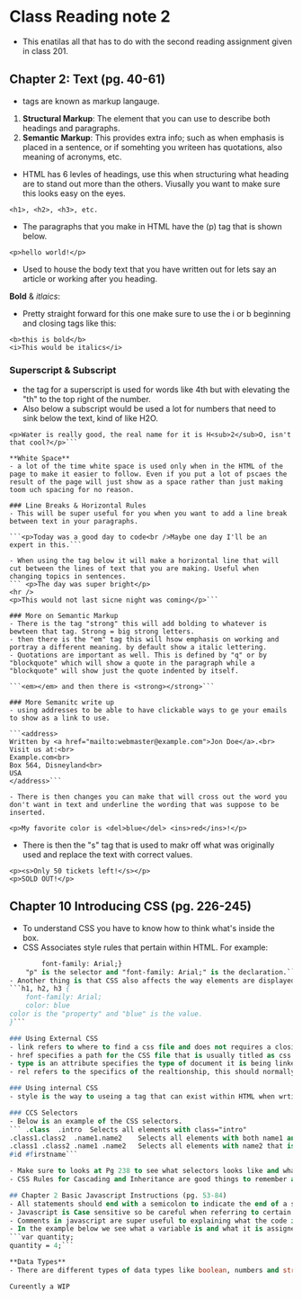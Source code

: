 # Class Reading note 2 
- This enatilas all that has to do with the second reading assignment given in class 201. 

## Chapter 2: **Text** (pg. 40-61)
- tags are known as markup langauge. 
1. **Structural Markup**: The element that you can use to describe both headings and paragraphs. 
2. **Semantic Markup**: This provides extra info; such as when emphasis is placed in a sentence, or if somehting you writeen has quotations, also meaning of acronyms, etc.
- HTML has 6 levles of headings, use this when structuring what heading are to stand out more than the others. Viusally you want to make sure this looks easy on the eyes. 

```
<h1>, <h2>, <h3>, etc. 
```
- The paragraphs that you make in HTML have the (p) tag that is shown below.

```
<p>hello world!</p>
```

- Used to house the body text that you have written out for lets say an article or working after you heading. 

**Bold** & *itlaics*:
- Pretty straight forward for this one make sure to use the i or b beginning and closing tags like this: 

``` 
<b>this is bold</b> 
<i>This would be italics</i>
```

### Superscript & Subscript
- the tag for a superscript is used for words like 4th but with elevating the "th" to the top right of the number. 
- Also below a subscript would be used a lot for numbers that need to sink below the text, kind of like H2O. 

```<p>My name is Connor Boyce I was born on the 7<sup>th</sup> of Mrach</p>
<p>Water is really good, the real name for it is H<sub>2</sub>O, isn't that cool?</p>```

**White Space** 
- a lot of the time white space is used only when in the HTML of the page to make it easier to follow. Even if you put a lot of pscaes the result of the page will just show as a space rather than just making toom uch spacing for no reason. 

### Line Breaks & Horizontal Rules
- This will be super useful for you when you want to add a line break between text in your paragraphs. 

```<p>Today was a good day to code<br />Maybe one day I'll be an expert in this.``` 

- When using the tag below it will make a horizontal line that will cut between the lines of text that you are making. Useful when changing topics in sentences. 
``` <p>The day was super bright</p>
<hr />
<p>This would not last sicne night was coming</p>```

### More on Semantic Markup
- There is the tag "strong" this will add bolding to whatever is bewteen that tag. Strong = big strong letters. 
- then there is the "em" tag this will hsow emphasis on working and portray a different meaning. by default show a italic lettering. 
- Quotations are important as well. This is defined by "q" or by "blockquote" which will show a quote in the paragraph while a "blockquote" will show just the quote indented by itself. 

```<em></em> and then there is <strong></strong>``` 

### More Semanitc write up
- using addresses to be able to have clickable ways to ge your emails to show as a link to use. 

```<address>
Written by <a href="mailto:webmaster@example.com">Jon Doe</a>.<br>
Visit us at:<br>
Example.com<br>
Box 564, Disneyland<br>
USA
</address>```

- There is then changes you can make that will cross out the word you don't want in text and underline the wording that was suppose to be inserted. 

<p>My favorite color is <del>blue</del> <ins>red</ins>!</p> 
```
- There is then the "s" tag that is used to makr off what was originally used and replace the text with correct values. 
```
<p><s>Only 50 tickets left!</s></p>
<p>SOLD OUT!</p>
```

## Chapter 10 Introducing CSS (pg. 226-245)
- To understand CSS you have to know how to think what's inside the box. 
- CSS Associates style rules that pertain within HTML. 
For example: 
```p {
        font-family: Arial;}
    "p" is the selector and "font-family: Arial;" is the declaration.```
- Another thing is that CSS also affects the way elements are displayed. For example: 
```h1, h2, h3 { 
    font-family: Arial; 
    color: blue
color is the "property" and "blue" is the value. 
}```

### Using External CSS 
- link refers to where to find a css file and does not requires a closing tag. 
- href specifies a path for the CSS file that is usually titled as css or syle format ex: syle.css witin VS code. 
- type is an attribute specifies the type of document it is being linked to the value. 
- rel refers to the specifics of the realtionship, this should normally be called stylesheet when referring to a CSS file. 

### Using internal CSS 
- style is the way to useing a tag that can exist within HTML when wrtiing out your code. 

### CCS Selectors 
- Below is an example of the CSS selectors. 
``` .class	.intro	Selects all elements with class="intro"
.class1.class2	.name1.name2	Selects all elements with both name1 and name2 set within its class attribute
.class1 .class2	.name1 .name2	Selects all elements with name2 that is a descendant of an element with name1
#id	#firstname```

- Make sure to looks at Pg 238 to see what selectors looks like and what they can do. 
- CSS Rules for Cascading and Inheritance are good things to remember as well. Look to pg. 239-240. 

## Chapter 2 Basic Javascript Instructions (pg. 53-84) 
- All statements should end with a semicolon to indicate the end of a statment in javascript. 
- Javascript is Case sensitive so be careful when referring to certain things since that will effect how the computer interprets it. 
- Comments in javascript are super useful to explaining what the code is trying to accomplish. Usually represented by "//". 
- In the example below we see what a variable is and what it is assigned in a value. 
```var quantity;
quantity = 4;``` 

**Data Types** 
- There are different types of data types like boolean, numbers and string. (Pg.62)

Cureently a WIP
